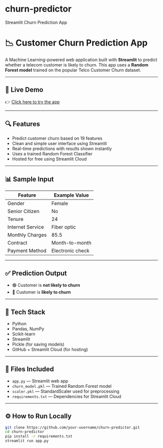 # churn-predictor
Streamlit Churn Prediction App
# 📉 Customer Churn Prediction App

A Machine Learning-powered web application built with **Streamlit** to predict whether a telecom customer is likely to churn. This app uses a **Random Forest model** trained on the popular Telco Customer Churn dataset.

---

## 🚀 Live Demo

👉 [Click here to try the app](https://churn-predictor-gnyex53eth4eeptarmmgg9.streamlit.app/)

---

## 🔍 Features

- Predict customer churn based on 19 features
- Clean and simple user interface using Streamlit
- Real-time predictions with results shown instantly
- Uses a trained Random Forest Classifier
- Hosted for free using Streamlit Cloud

---

## 📊 Sample Input

| Feature             | Example Value        |
|---------------------|----------------------|
| Gender              | Female               |
| Senior Citizen      | No                   |
| Tenure              | 24                   |
| Internet Service    | Fiber optic          |
| Monthly Charges     | 85.5                 |
| Contract            | Month-to-month       |
| Payment Method      | Electronic check     |

---

## ✅ Prediction Output

- 🟢 Customer is **not likely to churn**
- 🔴 Customer is **likely to churn**

---

## 🧠 Tech Stack

- Python
- Pandas, NumPy
- Scikit-learn
- Streamlit
- Pickle (for saving models)
- GitHub + Streamlit Cloud (for hosting)

---

## 📁 Files Included

- `app.py` — Streamlit web app
- `churn_model.pkl` — Trained Random Forest model
- `scaler.pkl` — StandardScaler used for preprocessing
- `requirements.txt` — Dependencies for Streamlit Cloud

---

## ⚙️ How to Run Locally

```bash
git clone https://github.com/your-username/churn-predictor.git
cd churn-predictor
pip install -r requirements.txt
streamlit run app.py
